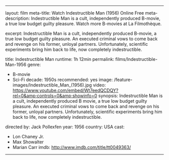 ---

layout: film
meta-title: Watch Indestructible Man (1956) Online Free
meta-description:  Indestructible Man is a cult, independently produced B-movie, a true low budget guilty pleasure. Watch more B-movies at La Filmothèque.

excerpt: Indestructible Man is a cult, independently produced B-movie, a true low budget guilty pleasure.  An executed criminal vows to come back and revenge on his former, unloyal partners. Unfortunately, scientific experiments bring him back to life, now completely indestructible.

title: Indestructible Man
runtime:  1h 12min
permalink: films/Indestructible-Man-1956
genre:
- B-movie
- Sci-Fi
decade: 1950s
recommended: yes
image: /feature-images/Indestructible_Man_(1956).jpg
video: https://www.youtube.com/embed/Wt7eedQCDQY?rel=0&amp;controls=0&amp;showinfo=0
synopsis: Indestructible Man is a cult, independently produced B movie, a true low budget guilty pleasure.  An executed criminal vows to come back and revenge on his former, unloyal partners. Unfortunately, scientific experiments bring him back to life, now completely indestructible.

directed by: Jack Pollexfen
year: 1956
country: USA
cast:
- Lon Chaney Jr.
- Max Showalter
- Marian Carr
imdb: http://www.imdb.com/title/tt0049363/

---